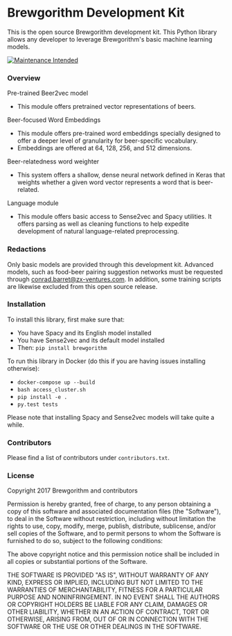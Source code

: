 # Brewgorithm Development Kit
This is the open source Brewgorithm development kit. This Python library allows any developer to leverage Brewgorithm's basic machine learning models. 

[![Maintenance Intended](http://maintained.tech/badge.svg)](http://maintained.tech/)

### Overview
Pre-trained Beer2vec model
* This module offers pretrained vector representations of beers.

Beer-focused Word Embeddings
* This module offers pre-trained word embeddings specially designed to offer a deeper level of granularity for beer-specific vocabulary.
* Embeddings are offered at 64, 128, 256, and 512 dimensions.

Beer-relatedness word weighter
* This system offers a shallow, dense neural network defined in Keras that weights whether a given word vector represents a word that is beer-related.

Language module
* This module offers basic access to Sense2vec and Spacy utilities. It offers parsing as well as cleaning functions to help expedite development of natural language-related preprocessing.

### Redactions
Only basic models are provided through this development kit. Advanced models, such as food-beer pairing suggestion networks must be requested through conrad.barret@zx-ventures.com. In addition, some training scripts are likewise excluded from this open source release.

### Installation
To install this library, first make sure that:
* You have Spacy and its English model installed
* You have Sense2vec and its default model installed
* Then: `pip install brewgorithm`

To run this library in Docker (do this if you are having issues installing otherwise):
* `docker-compose up --build`
* `bash access_cluster.sh`
* `pip install -e .`
* `py.test tests`

Please note that installing Spacy and Sense2vec models will take quite a while.

### Contributors
Please find a list of contributors under `contributors.txt`.

### License
Copyright 2017 Brewgorithm and contributors

Permission is hereby granted, free of charge, to any person obtaining a copy of this software and associated documentation files (the "Software"), to deal in the Software without restriction, including without limitation the rights to use, copy, modify, merge, publish, distribute, sublicense, and/or sell copies of the Software, and to permit persons to whom the Software is furnished to do so, subject to the following conditions:

The above copyright notice and this permission notice shall be included in all copies or substantial portions of the Software.

THE SOFTWARE IS PROVIDED "AS IS", WITHOUT WARRANTY OF ANY KIND, EXPRESS OR IMPLIED, INCLUDING BUT NOT LIMITED TO THE WARRANTIES OF MERCHANTABILITY, FITNESS FOR A PARTICULAR PURPOSE AND NONINFRINGEMENT. IN NO EVENT SHALL THE AUTHORS OR COPYRIGHT HOLDERS BE LIABLE FOR ANY CLAIM, DAMAGES OR OTHER LIABILITY, WHETHER IN AN ACTION OF CONTRACT, TORT OR OTHERWISE, ARISING FROM, OUT OF OR IN CONNECTION WITH THE SOFTWARE OR THE USE OR OTHER DEALINGS IN THE SOFTWARE.

